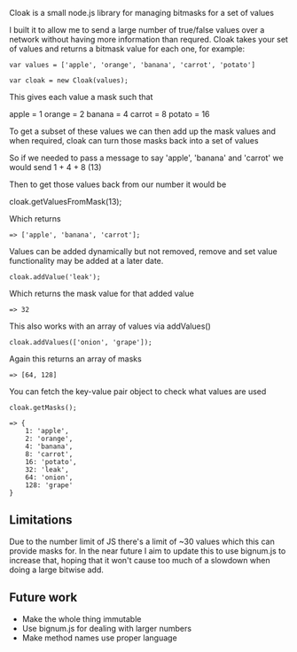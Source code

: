 Cloak is a small node.js library for managing bitmasks for a set of values

I built it to allow me to send a large number of true/false values over a network without having more information than requred. Cloak takes your set of values and returns a bitmask value for each one, for example:

    var values = ['apple', 'orange', 'banana', 'carrot', 'potato']

    var cloak = new Cloak(values);

This gives each value a mask such that

apple = 1
orange = 2
banana = 4
carrot = 8
potato = 16

To get a subset of these values we can then add up the mask values and when required, cloak can turn those masks back into a set of values

So if we needed to pass a message to say 'apple', 'banana' and 'carrot' we would send 1 + 4 + 8 (13)

Then to get those values back from our number it would be

cloak.getValuesFromMask(13);

Which returns

    => ['apple', 'banana', 'carrot'];


Values can be added dynamically but not removed, remove and set value functionality may be added at a later date.

    cloak.addValue('leak');

Which returns the mask value for that added value

    => 32

This also works with an array of values via addValues()

	cloak.addValues(['onion', 'grape']);

Again this returns an array of masks 

	=> [64, 128]

You can fetch the key-value pair object to check what values are used

	cloak.getMasks();

	=> {
		1: 'apple',
		2: 'orange',
		4: 'banana',
		8: 'carrot',
		16: 'potato',
		32: 'leak',
		64: 'onion',
		128: 'grape'
	}

## Limitations

Due to the number limit of JS there's a limit of ~30 values which this can provide masks for. In the near future I aim to update this to use bignum.js to increase that, hoping that it won't cause too much of a slowdown when doing a large bitwise add.


## Future work

- Make the whole thing immutable
- Use bignum.js for dealing with larger numbers
- Make method names use proper language